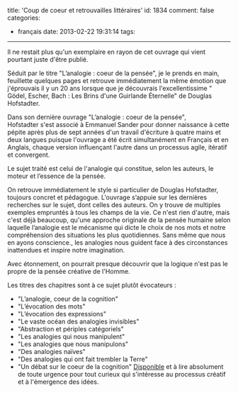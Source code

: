 title: 'Coup de coeur et retrouvailles littéraires'
id: 1834
comment: false
categories:
  - français
date: 2013-02-22 19:31:14
tags:
---

Il ne restait plus qu'un exemplaire en rayon de cet ouvrage qui vient pourtant juste d'être publié.

Séduit par le titre "L’analogie : coeur de la pensée", je le prends en main, feuillette quelques pages et retrouve immédiatement la même émotion que j'éprouvais il y un 20 ans lorsque que je découvrais l'excellentissime " Gödel, Escher, Bach : Les Brins d'une Guirlande Éternelle" de Douglas Hofstadter.

Dans son dernière ouvrage "L’analogie : coeur de la pensée", Hofstadter s'est associé à Emmanuel Sander pour donner naissance à cette pépite après plus de sept années d'un travail d'écriture à quatre mains et deux langues puisque l'ouvrage a été écrit simultanément en Français et en Anglais, chaque version influençant l'autre dans un processus agile, itératif et convergent.

Le sujet traité est celui de l'analogie qui constitue, selon les auteurs, le moteur et l’essence de la pensée.

On retrouve immédiatement le style si particulier de Douglas Hofstadter, toujours concret et pédagogue. L'ouvrage s’appuie sur les dernières recherches sur le sujet, dont celles des auteurs. On y trouve de multiples exemples empruntés à tous les champs de la vie. Ce n'est rien d'autre, mais c'est déjà beaucoup, qu'une approche originale de la pensée humaine selon laquelle l’analogie est le mécanisme qui dicte le choix de nos mots et notre compréhension des situations les plus quotidiennes. Sans même que nous en ayons conscience., les analogies nous guident face à des circonstances inattendues et inspire notre imagination.

Avec étonnement, on pourrait presque découvrir que la logique n'est pas le propre de la pensée créative de l'Homme.

Les titres des chapitres sont à ce sujet plutôt évocateurs :

*   "L’analogie, coeur de la cognition"
*   "L’évocation des mots"
*   "L’évocation des expressions"
*   "Le vaste océan des analogies invisibles"
*   "Abstraction et périples catégoriels"
*   "Les analogies qui nous manipulent"
*   "Les analogies que nous manipulons"
*   "Des analogies naïves"
*   "Des analogies qui ont fait trembler la Terre"
*   "Un débat sur le coeur de la cognition"
[Disponible](http://www.amazon.fr/gp/product/2738124739/ref=as_li_ss_tl?ie=UTF8&amp;camp=1642&amp;creative=19458&amp;creativeASIN=2738124739&amp;linkCode=as2&amp;tag=presqriensurp-21 "L") et à lire absolument de toute urgence pour tout curieux qui s'intéresse au processus créatif et à l'émergence des idées.

&nbsp;

<!--cforms name="Vérification"-->